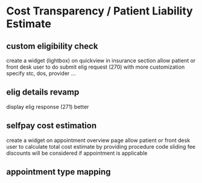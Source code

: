 # Cost Transparency / Patient Liability Estimate

## custom eligibility check
create a widget (lightbox) on quickview in insurance section
allow patient or front desk user to do submit elig request (270) with more customization
specify stc, dos, provider ...

## elig details revamp
display elig response (271) better

## selfpay cost estimation
create a widget on appointment overview page
allow patient or front desk user to calculate total cost estimate by providing procedure code
sliding fee discounts will be considered if appointment is applicable

## appointment type mapping
